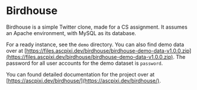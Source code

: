 # Birdhouse
Birdhouse is a simple Twitter clone, made for a CS assignment. It assumes an Apache environment, with MySQL as its database.

For a ready instance, see the `demo` directory. You can also find demo data over at [https://files.ascpixi.dev/birdhouse/birdhouse-demo-data-v1.0.0.zip](https://files.ascpixi.dev/birdhouse/birdhouse-demo-data-v1.0.0.zip). The password for all user accounts for the demo dataset is `password`.

You can found detailed documentation for the project over at [https://ascpixi.dev/birdhouse/](https://ascpixi.dev/birdhouse/).
